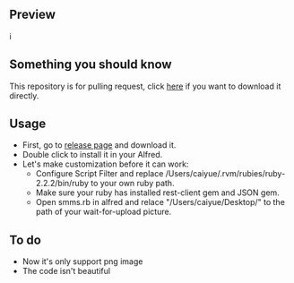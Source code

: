## Preview
i[](http://ww2.sinaimg.cn/large/9cd5b17egw1f9g7m45iwxg20jg0c6u0z.gif)

## Something you should know
 This repository is for pulling request, click [here](https://github.com/caiyue1993/smms-alfred-workflow/releases) if you want to download it directly. 
## Usage
- First, go to [release page](https://github.com/caiyue1993/smms-alfred-workflow/releases) and download it.
- Double click to install it in your Alfred.
- Let's make customization before it can work:
	- Configure Script Filter and replace /Users/caiyue/.rvm/rubies/ruby-2.2.2/bin/ruby to your own ruby path.
	- Make sure your ruby has installed rest-client gem and JSON gem.
	- Open smms.rb in alfred and relace "/Users/caiyue/Desktop/" to the path of your wait-for-upload picture. 
	
## To do
- Now it's only support png image 
- The code isn't beautiful 

 
